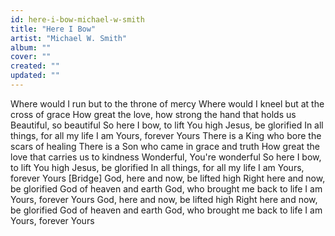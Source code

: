 ```yaml
---
id: here-i-bow-michael-w-smith
title: "Here I Bow"
artist: "Michael W. Smith"
album: ""
cover: ""
created: ""
updated: ""
---
```


Where would I run but to the throne of mercy
Where would I kneel but at the cross of grace
How great the love, how strong the hand that holds us
Beautiful, so beautiful
So here I bow, to lift You high
Jesus, be glorified
In all things, for all my life
I am Yours, forever Yours
There is a King who bore the scars of healing
There is a Son who came in grace and truth
How great the love that carries us to kindness
Wonderful, You're wonderful
So here I bow, to lift You high
Jesus, be glorified
In all things, for all my life
I am Yours, forever Yours
[Bridge]
God, here and now, be lifted high
Right here and now, be glorified
God of heaven and earth
God, who brought me back to life
I am Yours, forever Yours
God, here and now, be lifted high
Right here and now, be glorified
God of heaven and earth
God, who brought me back to life
I am Yours, forever Yours
